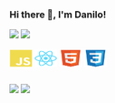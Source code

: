 ### Hi there 👋, I'm Danilo!

<div>
  <img height="180em" src="https://github-readme-stats-six-puce-48.vercel.app/api?username=danilojmarins&count_private=true&show_icons=true&theme=tokyonight"></img>
  <img height="180em" src="https://github-readme-stats-six-puce-48.vercel.app/api/top-langs/?username=danilojmarins&count_private=true&layout=compact&theme=tokyonight&langs_count=8"></img>
</div>
<br>
<div>
  <img align="center" alt="JS" height="30" width="40" src="https://raw.githubusercontent.com/devicons/devicon/master/icons/javascript/javascript-plain.svg">
  <img align="center" alt="React" height="30" width="40" src="https://raw.githubusercontent.com/devicons/devicon/master/icons/react/react-original.svg">
  <img align="center" alt="HTML" height="30" width="40" src="https://raw.githubusercontent.com/devicons/devicon/master/icons/html5/html5-original.svg">
  <img align="center" alt="CSS" height="30" width="40" src="https://raw.githubusercontent.com/devicons/devicon/master/icons/css3/css3-original.svg">
</div>

##

<div>
  <a href="https://www.linkedin.com/in/danilo-jos%C3%A9-marins-27bb3b1a2/"><img src="https://img.shields.io/badge/-LinkedIn-%230077B5?style=for-the-badge&logo=linkedin&logoColor=white"></img></a>
  <a href="https://www.instagram.com/danilojmarins"><img src="https://img.shields.io/badge/-Instagram-%23E4405F?style=for-the-badge&logo=instagram&logoColor=white"></img></a>
</div>
